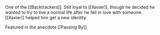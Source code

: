 One of the [[Backtrackers]]. Still loyal to [[Xavier]], though he decided he wanted to try to live a normal life after he fell in love with someone. [[Xavier]] helped him get a new identity.

Featured in the anecdote [[Passing By]].
